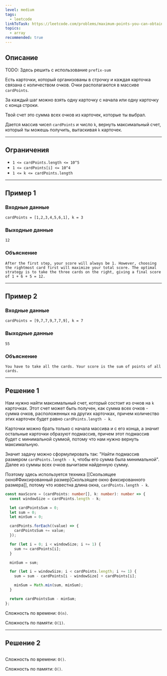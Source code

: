 ```yaml
---
level: medium
tags:
  - leetcode
linkToTask: https://leetcode.com/problems/maximum-points-you-can-obtain-from-cards/description/
topics:
  - array
recommended: true
---
```

## Описание

TODO: Здесь решить с использование `prefix-sum`

Есть карточки, который организованы в строчку и каждая карточка связана с количеством очков. Очки располагаются в массиве `cardPoints`.

За каждый шаг можно взять одну карточку с начала или одну карточку с конца строки.

Твой счет это сумма всех очков из карточек, которые ты выбрал.

Дается массив чисел `cardPoints` и число `k`, вернуть максимальный счет, который ты можешь получить, вытаскивая `k` карточек.

---
## Ограничения

- `1 <= cardPoints.length <= 10^5`
- `1 <= cardPoints[i] <= 10^4`
- `1 <= k <= cardPoints.length`

---
## Пример 1

### Входные данные

```
cardPoints = [1,2,3,4,5,6,1], k = 3
```
### Выходные данные

```
12
```
### Объяснение

```
After the first step, your score will always be 1. However, choosing the rightmost card first will maximize your total score. The optimal strategy is to take the three cards on the right, giving a final score of 1 + 6 + 5 = 12.
```

---
## Пример 2

### Входные данные

```
cardPoints = [9,7,7,9,7,7,9], k = 7
```
### Выходные данные

```
55
```
### Объяснение

```
You have to take all the cards. Your score is the sum of points of all cards.
```

---
## Решение 1

Нам нужно найти максимальный счет, который состоит из очков на `k` карточках. Этот счет может быть получен, как сумма всех очков - сумма очков, расположенных на других карточках, причем количество этих карточек будет равно `cardPoints.length - k`. 

Карточки можно брать только с начала массива и с его конца, а значит остальные карточки образуют подмассив, причем этот подмассив будет с минимальной суммой, потому что нам нужно вернуть максимальную.

Значит задачу можно сформулировать так: "Найти подмассив размером `cardPoints.length - k`, чтобы его сумма была минимальной". Далее из суммы всех очков вычитаем найденную сумму.

Поэтому здесь используется техника [[Скользящее окно#Фиксированный размер|Скользящее окно фиксированного размера]], потому что известна длина окна, `cardPoints.length - k`.

```typescript
const maxScore = (cardPoints: number[], k: number): number => {
  const windowSize = cardPoints.length - k;

  let cardPointsSum = 0;
  let sum = 0;
  let minSum = 0;

  cardPoints.forEach((value) => {
    cardPointsSum += value;
  });

  for (let i = 0; i < windowSize; i += 1) {
    sum += cardPoints[i];
  }

  minSum = sum;

  for (let i = windowSize; i < cardPoints.length; i += 1) {
    sum = sum - cardPoints[i - windowSize] + cardPoints[i];

    minSum = Math.min(sum, minSum);
  }

  return cardPointsSum - minSum;
};
```

Сложность по времени: `O(n)`.

Сложность по памяти: `O(1)`.

---
## Решение 2

```typescript

```

Сложность по времени: `O()`.

Сложность по памяти: `O()`.